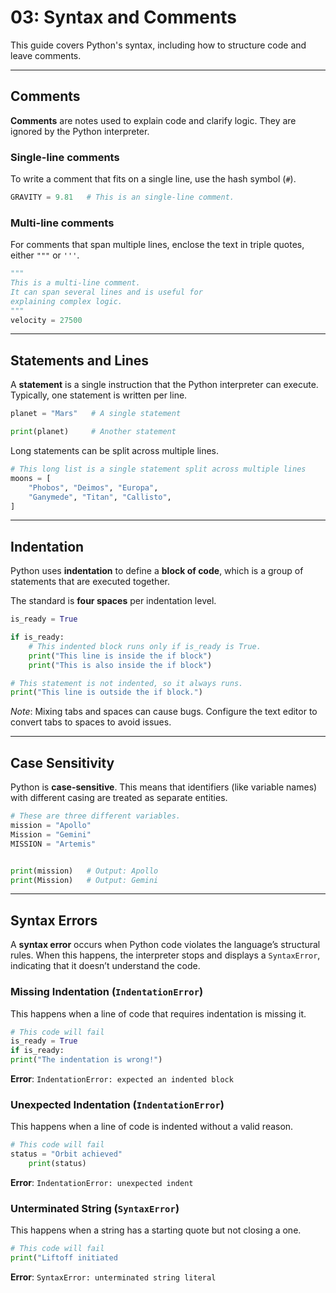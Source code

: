 # 03: Syntax and Comments

This guide covers Python's syntax, including how to structure code and leave comments.

---

## Comments

**Comments** are notes used to explain code and clarify logic. They are ignored by the Python interpreter.

### Single-line comments

To write a comment that fits on a single line, use the hash symbol (`#`).

```python
GRAVITY = 9.81   # This is an single-line comment.
```

### Multi-line comments

For comments that span multiple lines, enclose the text in triple quotes, either `"""` or `'''`.

```python
"""
This is a multi-line comment.
It can span several lines and is useful for
explaining complex logic.
"""
velocity = 27500
```

---

## Statements and Lines

A **statement** is a single instruction that the Python interpreter can execute. Typically, one statement is written per line.

```python
planet = "Mars"   # A single statement

print(planet)     # Another statement
```

Long statements can be split across multiple lines.

```python
# This long list is a single statement split across multiple lines
moons = [
    "Phobos", "Deimos", "Europa",
    "Ganymede", "Titan", "Callisto",
]
```

---

## Indentation

Python uses **indentation** to define a **block of code**, which is a group of statements that are executed together.

The standard is **four spaces** per indentation level.

```python
is_ready = True

if is_ready:
    # This indented block runs only if is_ready is True.
    print("This line is inside the if block")
    print("This is also inside the if block")

# This statement is not indented, so it always runs.
print("This line is outside the if block.")
```

*Note*: Mixing tabs and spaces can cause bugs. Configure the text editor to convert tabs to spaces to avoid issues.

---

## Case Sensitivity

Python is **case-sensitive**. This means that identifiers (like variable names) with different casing are treated as separate entities.

```python
# These are three different variables.
mission = "Apollo"
Mission = "Gemini"
MISSION = "Artemis"


print(mission)   # Output: Apollo
print(Mission)   # Output: Gemini
```

---

## Syntax Errors

A **syntax error** occurs when Python code violates the language’s structural rules. When this happens, the interpreter stops and displays a `SyntaxError`, indicating that it doesn’t understand the code.

### Missing Indentation (`IndentationError`)
  
This happens when a line of code that requires indentation is missing it.

```python
# This code will fail
is_ready = True
if is_ready:
print("The indentation is wrong!")
```

**Error**: `IndentationError: expected an indented block`

### Unexpected Indentation (`IndentationError`)

This happens when a line of code is indented without a valid reason.

```python
# This code will fail
status = "Orbit achieved"
    print(status)
```

**Error**: `IndentationError: unexpected indent`

### Unterminated String (`SyntaxError`)

This happens when a string has a starting quote but not closing a one.

```python
# This code will fail
print("Liftoff initiated
```

**Error**: `SyntaxError: unterminated string literal`
